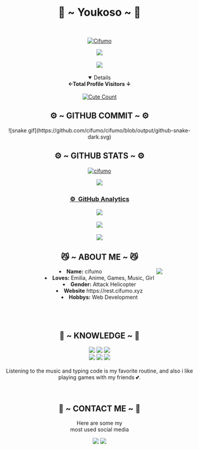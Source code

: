 <body>
  <center>
<h1 align="center"> 💖 ~ Youkoso ~ 💖 </h1>
<br>
<p align="center">
  <p align="center">
    <a href="https://rest.cifumo.biz.id">
        <img
            src="https://readme-typing-svg.herokuapp.com?size=13&width=275&lines=Selamat+Datang+Di+Github+Cifumo"
            alt="Cifumo"
        />
    </a>
</p>
<a href="https://github.com/cifumo"><img src="https://c.tenor.com/n8X8R46rIk0AAAAd/kanna.gif" />
</p>
  <a href="https://github.com/cifumo"><img src="https://cardivo.vercel.app/api?name=Tyoo&description=Hi,%20Im%20Cifumo%20and%20i%20love%20Emilia&image=https://telegra.ph/file/a7ac2b46f82ef7ea083f9.jpg/revision/latest?cb=20200606024545&usqp=CAU&usqp=CAU&backgroundColor=%23ecf0f1&instagram=tyoochann&github=Cifumo&pattern=leaf&colorPattern=%23eaeaea" /><a>
</p>

<details open>
<summary><b>←Total Profile Visitors ↓</b></summary>
<br>
<a href="https://instagram.com/tyoochann "><img alt="Cute Count" src="https://count.getloli.com/get/@cifumo?theme=rule34"/></a>
</details>
</div>

<h2 align="center"> ⚙️ ~ GITHUB COMMIT ~ ⚙️ </h2>
![snake gif](https://github.com/cifumo/cifumo/blob/output/github-snake-dark.svg)
    
<h2 align="center"> ⚙️ ~ GITHUB STATS ~ ⚙️ </h2>
    
<a href="https://github.com/cifumo"><p><img align="center" src="https://github-readme-stats.vercel.app/api/top-langs?username=cifumo&show_icons=true&locale=en&layout=compact" alt="cifumo" /></p>

<a href="https://github.com/cifumo">![](https://github-profile-summary-cards.vercel.app/api/cards/profile-details?username=cifumo&theme=monokai)

### ⚙ &nbsp;GitHub Analytics

<p align="center">
  <a href="https://github.com/cifumo"><img src="https://github-readme-stats.vercel.app/api?username=cifumo&theme=tokyonight&show_icons=true" /></a>
</p>

<p align="center">
  <a href="https://github.com/cifumo"><img src="https://github-readme-streak-stats.herokuapp.com/?user=cifumo&theme=tokyonight&hide_border=false&properties=background&border=%239611C5FF" /><a>
</p>
  
<p align="center">
  <a href="https://github.com/cifumo"><img src="https://github-profile-trophy.vercel.app/?username=cifumo&theme=radical&margin-w=20&no-bg=true&no-frame=false" /><a>
</p>
    
<div>
<h2 align="center"> 😼 ~ ABOUT ME ~ 😼 </h2>
  <div align="center">
<img src="https://i.pinimg.com/originals/5c/d2/90/5cd2906d33a3f83dc5136885da7f34ed.gif" align="right" width="20%">
  </div>
<li>
 <b>Name:</b> cifumo
</li>
<li>
<b>Loves:</b> Emilia, Anime, Games, Music, Girl
</li>
<li>
<b>Gender:</b> Attack Helicopter
</li>
<li>
<b>Website</b> https://rest.cifumo.xyz
</li>
<li>
<b>Hobbys:</b> Web Development
</li>

<br>
<br>
<br>

</div>
<div>
<h2 align="center"> 📇 ~ KNOWLEDGE ~ 📇 </h2>

<p align="center">
    <img src="https://img.shields.io/badge/adobe%20photoshop%20-%2331A8FF.svg?&style=for-the-badge&logo=adobe%20photoshop&logoColor=white"/>
    <img src="https://img.shields.io/badge/html5%20-%23E34F26.svg?&style=for-the-badge&logo=html5&logoColor=white"/>
    <img src="https://img.shields.io/badge/css3%20-%231572B6.svg?&style=for-the-badge&logo=css3&logoColor=white"/>
<br>
    <img src="https://img.shields.io/badge/node.js%20-%2343853D.svg?&style=for-the-badge&logo=node.js&logoColor=white"/>
    <img src="https://img.shields.io/badge/javascript%20-%23323330.svg?&style=for-the-badge&logo=javascript&logoColor=%23F7DF1E"/>
    <img src="https://img.shields.io/badge/git%20-%23F05033.svg?&style=for-the-badge&logo=git&logoColor=white"/>
<br>
<br>
Listening to the music and typing code is my favorite routine, and also i like playing games with my friends 💕.
</p>
<br>
<h2 align="center"> 📝 ~ CONTACT ME ~ 📝 </h2>

<p align="center">Here are some my <br>
most used social media</p>

<p align="center">
<a href="https://www.instagram.com/tyoochann" target="_blank"><img src="https://img.shields.io/badge/-tyoochann-lightgrey?&style=for-the-badge&logo=Instagram&logoColor=white"/></a>
<a href="https://wa.me/" target="_blank"><img src="https://img.shields.io/badge/-Cifumo%20ID-green?&style=for-the-badge&logo=WhatsApp&logoColor=white"/></a>
</p>
</div>
</center>
</body>
